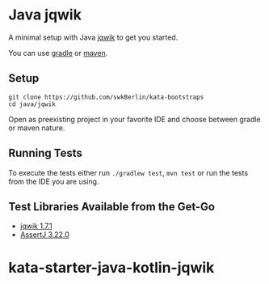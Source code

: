 # Java jqwik

A minimal setup with Java [jqwik](https://jqwik.net/) to get you started.

You can use [gradle](https://gradle.org/) or [maven](https://maven.apache.org/).

## Setup

    git clone https://github.com/swkBerlin/kata-bootstraps
    cd java/jqwik

Open as preexisting project in your favorite IDE and choose between gradle or maven nature.

## Running Tests

To execute the tests either run `./gradlew test`, `mvn test` or run the tests from the IDE you are using.

## Test Libraries Available from the Get-Go
- [jqwik 1.7.1](https://jqwik.net/release-notes.html#15x)
- [AssertJ 3.22.0](https://assertj.github.io/doc/#assertj-core-release-notes)
# kata-starter-java-kotlin-jqwik
